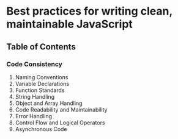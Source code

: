 # Best practices for writing clean, maintainable JavaScript

## Table of Contents
### Code Consistency
1. Naming Conventions
2. Variable Declarations
3. Function Standards
4. String Handling
5. Object and Array Handling
6. Code Readability and Maintainability
7. Error Handling
8. Control Flow and Logical Operators
9. Asynchronous Code
